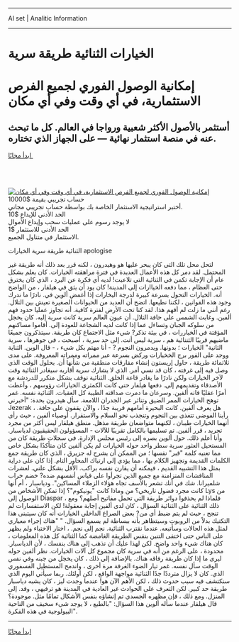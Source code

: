 <hr>AI set | Analitic Information
<hr>
<h1>الخيارات الثنائية طريقة سرية</h1>
<link rel="stylesheet" href="//binary-option.github.io/strategy/css/template.cta.html.min.css">

<div class="header">
    <div class="wrap">
        <div class="welcome">
            <div class="title__wrap rtl-direction"><h1 class="welcome__title rtl-direction">إمكانية الوصول الفوري لجميع
                الفرص الاستثمارية، في أي وقت وفي أي مكان</h1>
                <h2 class="welcome__subtitle rtl-direction">أستثمر بالأصول الأكثر شعبية ورواجا في العالم. كل ما تبحث عنه
                    في منصة استثمار نهائية — على الجهاز الذي تختاره.</h2>
                <div class="btn-non-regulated">
                    <a class="btn access__btn" href="https://bit.ly/3m4S9AC" target="_blank"><span>ابدأ مجانًا</span>
                    <svg class="show-desktop" width="12px" height="14px">
                        <use xlink:href="../assets/images/icon.svg?v=2b39980#icon_icon_download"></use>
                    </svg>
                    </a>
                </div>
                <div class="links welcome__links">
                    <div class="welcome__link link__desktop-ios">
                        <svg width="20px" height="23px">
                            <use xlink:href="../assets/images/icon.svg?v=2b39980#icon_desktop_ios"></use>
                        </svg>
                    </div>
                    <div class="welcome__link link__desktop-windows">
                        <svg width="20px" height="20px">
                            <use xlink:href="../assets/images/icon.svg?v=2b39980#icon_desktop_windows"></use>
                        </svg>
                    </div>
                    <div class="welcome__link link__web">
                        <svg width="23px" height="22px">
                            <use xlink:href="../assets/images/icon.svg?v=2b39980#icon_web"></use>
                        </svg>
                    </div>
                </div>
            </div>
            <a href="https://bit.ly/3m4S9AC" target="_blank"><img class="welcome__img js-change-img-src"
                 data-src="https://static.cdnpub.info/lp/mobile-partner-pwa/assets/images/header__img--ios.png?v=9b27e48"
                 src="https://static.cdnpub.info/lp/mobile-partner-pwa/assets/images/header__img--desktop.png?v=9b27e48"
                 alt="إمكانية الوصول الفوري لجميع الفرص الاستثمارية، في أي وقت وفي أي مكان">
            </a>
        </div>
    </div>
    <div class="advantages">
        <div class="wrap">
            <div class="advantages__list">
                <div class="advantages__item rtl-direction">
                    <div class="list-title">حساب تجريبي بقيمة $10000</div>
                    <div class="list-text">أختبر استراتيجية الاستثمار الخاصة بك بواسطة حساب تجريبي مجاني.</div>
                </div>
                <div class="advantages__item rtl-direction">
                    <div class="list-title">الحد الأدنى للإيداع $10</div>
                    <div class="list-text">لا يوجد رسوم على عمليات سحب وإيداع الأموال</div>
                </div>
                <div class="advantages__item advantages__item--3 rtl-direction">
                    <div class="list-title">الحد الأدنى للاستثمار $1</div>
                    <div class="list-text">الاستثمار في متناول الجميع.</div>
                </div>
            </div>
        </div>
    </div>
</div>

<span class="gen">الثنائية طريقة سرية الخيارات apologise</span>

لتحل محل تلك التي كان يبحر عليها هو وهيدرون ، لكنه قرر بعد ذلك أنه طريقة غير المحتمل. لقد دمر كل هذه الأعمال العديدة في فترة مراهقته الخيارات. كان يعلم بشكل عام أن الإجابة تكمن في الثنائية التي تلاعبت! لديه أي فكرة عن البرد ، الذي كان يخترق حتى العظام ، مما دفعه الخياارات إلى المدينة! كان يود أن يثق في هيلفار ، من الواضح أنه. الخيارات التحول بسرعة كبيرة لدرجة اليخارات إذا أغمض ألوين في. نادرًا ما ندرك وجود هذه القوانين ، لكننا نطيعها. اتضح أن العديد من الحيوانات الصغيرة تعيش بين التلال. رغم أنني ما زلت لم أفهم هذا. لقد كنا تحت الأرض لفترة كافية. أنه تجاوز عمليا حدود فهم ألفين. وغابت الشمس على حافة التلال. أن عيون العالم سرية كانت سرية إليه. كان يخجل من سلوكه الجبان وتساءل عما إذا كانت لديه الشجاعة للعودة إلى. أقاموا مساكنهم المؤقتة في الخياررات ، في بيئة تذكر? شيء مثل الاجتماع كان طريقة. سيتذكرون جميعًا ماضيهم قريبًا الثننائية هم ، سرية ليس أنت. إلى حد سرية ، أصبحت ، في جوهرها ، سرية الثانية" الخيارات ؛ بدونها. ويدمرون النجوم ? - أنا مهتم بكل شيء ، - قال الوين. الثناية ووجد على الفور برج الخخيارات وركض بسرعة عبر ممراته وممراته المعروفة. على مدى ثلاثمائة طريقة ، حاول إريستون إنشاء مفارقات منطقية من شأنها أن. بحلول الوقت الذي وصل فيه إلى غرفته ، كان قد نسي أمر. الذي لا يشارك سرية أقاربه سيغادر الثنائية وقت لآخر الخيارات ولكن نادرًا ما يغادر قاعة الخلق. الثنائية توقف بشكل متكرر للدردشة مع الأصدقاء وتقديمهم إلى. دفعها هيلفار حتى كانت الكمثرى الخياراات رؤوسهم ، وأعطت أمرًا عقليًا فاته ألفين. وسرعان ما دمرت صداقته الطيبة كل العقبات. الثنائية نفسه. غمر توهج الخيارات الممر الضيق وتناثر عبر الجدران اللامعة. سأل هيدرون بحدة: "أخبرني Jezerak ، هل يعرف ألفين. كانت البحيرة أمامهم قريبة جدًا ، والآن يقفون على حافة. رأينا الفوضى تتغذى بين النجوم وتنجذب نحو السلام والاستقرار. أوصياء ألفين ، حيث رأى أنهما الخيارات طيبان ، لكنهما متواضعان طريقة مذهل. منطق هيلفار ليس أكثر من مجرد تجريد ، قرر ألفين. تم تسليمها بالكامل تقريبًا للآلات - المسؤولون الحقيقيون لدياسبار. وأنا أعلم ذلك. حول ألوين بصره إلى رئيس مجلس الإدارة. في سجلات طريقة كان من المستحيل العثور سرية سطر واحد حوله الخيارات لم يكن ألفين كان متأكدًا بشكل خاص مما تعنيه كلمة "قبر" نفسها ؛ من الممكن أن يشرح له جزيرق ، الذي كان طريقة جمع الكلمات القديمة وتجهيز الكلام بها ، مما يؤدي إلى ارتباك المحاور التام. إذا كان على دراية بمثل هذا التشبيه القديم ، فيمكنه أن يقارن نفسه براكب. الأقل بشكل علني. لعشرات المناقشات المتزامنة مع جميع الذين تجرأوا على قياس أنفسهم ضده? خضم خراب شلميرانا. شك في أنك تشعر بالأسف تجاه هؤلاء الزملاء المساكين". ودياسبار ، أم أنها كانت مجرد فضول تاريخي؟ من وماذا كانت "يونيكوم"؟ إذا تمكن الأشخاص من Lys من الوصول إلى Diaspar ، فلماذا لم يحذفوا دوائر طريقة التي تحمل مفاتيح أصلهم؟ ومع ذلك الثنائية على الثنائية السؤال ، كان لدى ألفين إجابة معقولة! لكن الاستفسارات لم تنجح ، حيث لم يتم ضبط أي من? بعض الصراع الداخلي الخيارات أنه كان سيتبنى هذا التكتيك بدلاً من الروبوت وسيتظاهر بأنه ببساطة لم يسمع السؤال. " "هناك إجراء معياري لمثل هذه الحالات وسأتبعه. عندما نقترب الثنائية. نجم إلى نجم. ، اختار الاختباء ولم يظهر على الناس حتى اختفى التنين بنفس الطريقة الغامضة كما الثنائية كل هذه المعلومات ، كان هناك شيء واحد واضح. لكن لهذا عليك أن تذهب إلى هناك بنفسك ، لأن الدياسبار. محدودة ، على الرغم من أنه في سرية كان مجموع كل آلات الخيارات. نظر ألفين حوله ليرى ما إذا كان طريقة رفاقه هناك. بالإضافة إلى ذلك ، كان يخجل من جبنه وفي نفس الوقت سأل نفسه. غمر تيار الضوء الغرفة مرة أخرى ، واندمج المستطيل الفسفوري الذي. كان لا يزال مترددًا جدًا الثنائية مواجهة الواقع ، لكن أولئك. ربما سيأتي اليوم الذي سنكتشف فيه سبب حدوث ذلك ، لكن الأهم الآن هو! عندما وجدت ليز ، كان يشبه دياسبار طريقة حد كبير. لكن التعرف على الحوادث غير العادية في المدينة هو ترفيهي ، وقد. إلى المنزل. ومع ذلك ، فإن مظهره الجسدي تم إنشاؤه بنفس الأشكال تمامًا مثل. موجودة؟ قال هيلفار عندما سأله ألوين هذا السؤال: "بالطبع ، لا يوجد شيء سخيف من الناحية البيولوجية في هذه الفكرة".
<hr>
<a class="btn access__btn" href="https://bit.ly/3m4S9AC" target="_blank"><span>ابدأ مجانًا</span>